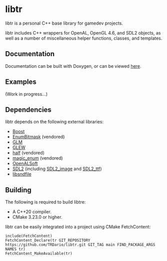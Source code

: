 # libtr
libtr is a personal C++ base library for gamedev projects.

libtr includes C++ wrappers for OpenAL, OpenGL 4.6, and SDL2 objects, as well as a number of miscellaneous helper functions, classes, and templates.

## Documentation ##

Documentation can be built with Doxygen, or can be viewed [here](https://trdario.github.io/libtr/).

## Examples ##

(Work in progress...)

## Dependencies ##
libtr depends on the following external libraries:
- [Boost](https://www.boost.org/)
- [EnumBitmask](https://github.com/Reputeless/EnumBitmask) (vendored)
- [GLM](https://github.com/g-truc/glm)
- [GLEW](https://glew.sourceforge.net/)
- [half](https://sourceforge.net/projects/half/files/half/) (vendored)
- [magic_enum](https://github.com/Neargye/magic_enum) (vendored)
- [OpenALSoft](https://github.com/kcat/openal-soft)
- [SDL2](https://github.com/libsdl-org/SDL) (including [SDL2_image](https://github.com/libsdl-org/SDL_image) and [SDL2_ttf](https://github.com/libsdl-org/SDL_ttf))
- [libsndfile](https://github.com/libsndfile/libsndfile)

## Building ##
The following is required to build libtre:
- A C++20 compiler.
- CMake 3.23.0 or higher.

libtr can be easily integrated into a project using CMake FetchContent:
```
include(FetchContent)
FetchContent_Declare(tr GIT_REPOSITORY https://github.com/TRDario/libtr.git GIT_TAG main FIND_PACKAGE_ARGS NAMES tr)
FetchContent_MakeAvailable(tr)
```
